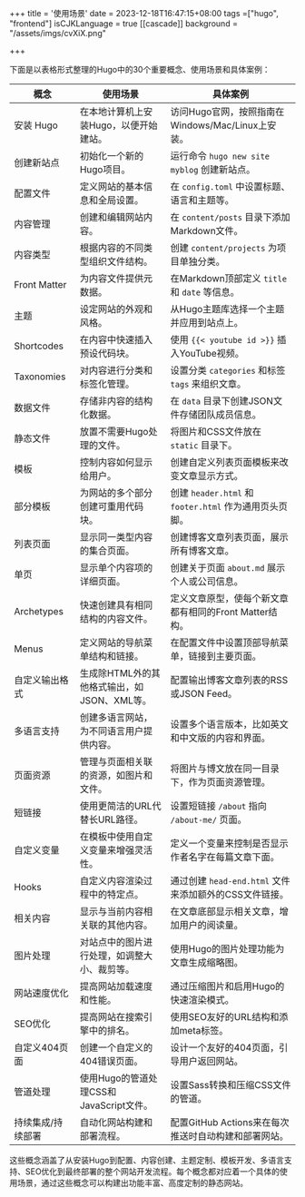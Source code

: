 +++
title = '使用场景'
date = 2023-12-18T16:47:15+08:00
tags =["hugo", "frontend"]
isCJKLanguage = true
[[cascade]]
    background = "/assets/imgs/cvXiX.png"

+++

下面是以表格形式整理的Hugo中的30个重要概念、使用场景和具体案例：

| 概念                | 使用场景                                        | 具体案例                                      |
|---------------------|-------------------------------------------------|-----------------------------------------------|
| 安装 Hugo           | 在本地计算机上安装Hugo，以便开始建站。             | 访问Hugo官网，按照指南在Windows/Mac/Linux上安装。 |
| 创建新站点          | 初始化一个新的Hugo项目。                          | 运行命令 `hugo new site myblog` 创建新站点。     |
| 配置文件            | 定义网站的基本信息和全局设置。                     | 在 `config.toml` 中设置标题、语言和主题等。     |
| 内容管理            | 创建和编辑网站内容。                              | 在 `content/posts` 目录下添加Markdown文件。     |
| 内容类型            | 根据内容的不同类型组织文件结构。                   | 创建 `content/projects` 为项目单独分类。        |
| Front Matter        | 为内容文件提供元数据。                            | 在Markdown顶部定义 `title` 和 `date` 等信息。    |
| 主题                | 设定网站的外观和风格。                            | 从Hugo主题库选择一个主题并应用到站点上。         |
| Shortcodes          | 在内容中快速插入预设代码块。                       | 使用 `{{< youtube id >}}` 插入YouTube视频。      |
| Taxonomies          | 对内容进行分类和标签化管理。                        | 设置分类 `categories` 和标签 `tags` 来组织文章。  |
| 数据文件            | 存储非内容的结构化数据。                           | 在 `data` 目录下创建JSON文件存储团队成员信息。   |
| 静态文件            | 放置不需要Hugo处理的文件。                          | 将图片和CSS文件放在 `static` 目录下。            |
| 模板                | 控制内容如何显示给用户。                           | 创建自定义列表页面模板来改变文章显示方式。       |
| 部分模板            | 为网站的多个部分创建可重用代码块。                  | 创建 `header.html` 和 `footer.html` 作为通用页头页脚。 |
| 列表页面            | 显示同一类型内容的集合页面。                        | 创建博客文章列表页面，展示所有博客文章。         |
| 单页                | 显示单个内容项的详细页面。                          | 创建关于页面 `about.md` 展示个人或公司信息。     |
| Archetypes          | 快速创建具有相同结构的内容文件。                    | 定义文章原型，使每个新文章都有相同的Front Matter结构。 |
| Menus               | 定义网站的导航菜单结构和链接。                      | 在配置文件中设置顶部导航菜单，链接到主要页面。   |
| 自定义输出格式      | 生成除HTML外的其他格式输出，如JSON、XML等。         | 配置输出博客文章列表的RSS或JSON Feed。           |
| 多语言支持          | 创建多语言网站，为不同语言用户提供内容。             | 设置多个语言版本，比如英文和中文版的内容和界面。 |
| 页面资源            | 管理与页面相关联的资源，如图片和文件。              | 将图片与博文放在同一目录下，作为页面资源管理。   |
| 短链接              | 使用更简洁的URL代替长URL路径。                      | 设置短链接 `/about` 指向 `/about-me/` 页面。     |
| 自定义变量          | 在模板中使用自定义变量来增强灵活性。                 | 定义一个变量来控制是否显示作者名字在每篇文章下面。|
| Hooks               | 自定义内容渲染过程中的特定点。                       | 通过创建 `head-end.html` 文件来添加额外的CSS文件链接。|
| 相关内容            | 显示与当前内容相关联的其他内容。                     | 在文章底部显示相关文章，增加用户的阅读量。       |
| 图片处理            | 对站点中的图片进行处理，如调整大小、裁剪等。          | 使用Hugo的图片处理功能为文章生成缩略图。         |
| 网站速度优化        | 提高网站加载速度和性能。                            | 通过压缩图片和启用Hugo的快速渲染模式。           |
| SEO优化             | 提高网站在搜索引擎中的排名。                         | 使用SEO友好的URL结构和添加meta标签。             |
| 自定义404页面       | 创建一个自定义的404错误页面。                         | 设计一个友好的404页面，引导用户返回网站。        |
| 管道处理            | 使用Hugo的管道处理CSS和JavaScript文件。               | 设置Sass转换和压缩CSS文件的管道。                |
| 持续集成/持续部署   | 自动化网站构建和部署流程。                           | 配置GitHub Actions来在每次推送时自动构建和部署网站。 |

这些概念涵盖了从安装Hugo到配置、内容创建、主题定制、模板开发、多语言支持、SEO优化到最终部署的整个网站开发流程。每个概念都对应着一个具体的使用场景，通过这些概念可以构建出功能丰富、高度定制的静态网站。